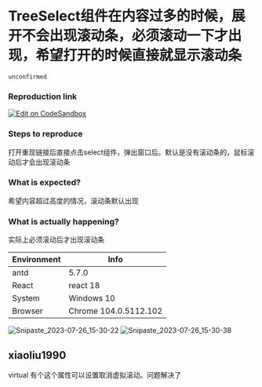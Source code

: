 # TreeSelect组件在内容过多的时候，展开不会出现滚动条，必须滚动一下才出现，希望打开的时候直接就显示滚动条

`unconfirmed`

### Reproduction link

[![Edit on CodeSandbox](https://codesandbox.io/static/img/play-codesandbox.svg)](https://codesandbox.io/s/ji-ben-antd-5-7-3-forked-x6mqcs)

### Steps to reproduce

打开重现链接后直接点击select组件，弹出窗口后。默认是没有滚动条的，鼠标滚动后才会出现滚动条

### What is expected?

希望内容超过高度的情况，滚动条默认出现

### What is actually happening?

实际上必须滚动后才出现滚动条

| Environment | Info                  |
| ----------- | --------------------- |
| antd        | 5.7.0                 |
| React       | react 18              |
| System      | Windows 10            |
| Browser     | Chrome 104.0.5112.102 |

<!-- generated by ant-design-issue-helper. DO NOT REMOVE -->

[](url)
![Snipaste_2023-07-26_15-30-22](https://github.com/ant-design/ant-design/assets/17424034/8c4f4aef-6cb4-4b8a-996c-a3d800c69b12)
![Snipaste_2023-07-26_15-30-38](https://github.com/ant-design/ant-design/assets/17424034/2dca2c84-13b8-4247-aa8c-3fe5519e3296)

## xiaoliu1990

virtual 有个这个属性可以设置取消虚拟滚动。问题解决了

